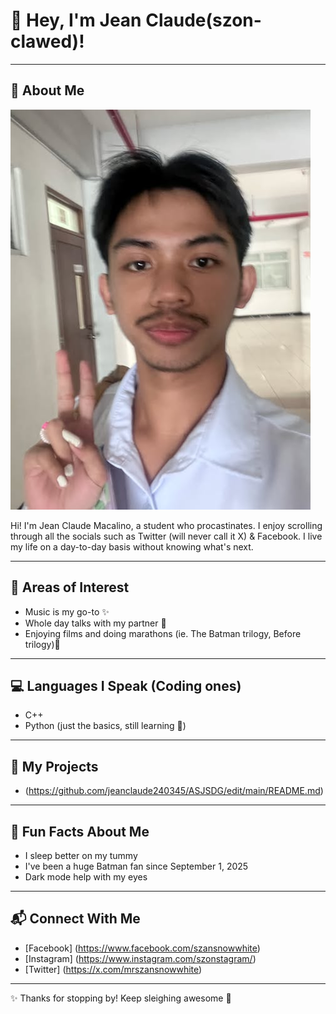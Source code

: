 # 💜 Hey, I'm Jean Claude(szon-clawed)!  

---

## 👤 About Me  
![My Photo](https://github.com/jeanclaude240345/7OOP-REPO/blob/dd9926b305d3afc0eda6ab61ff86afce1dd1d8f7/ako.jpg)

Hi! I'm Jean Claude Macalino, a student who procastinates. I enjoy scrolling through all the socials such as Twitter (will never call it X) & Facebook.
I live my life on a day-to-day basis without knowing what's next.

---

## 🔮 Areas of Interest  
- Music is my go-to ✨  
- Whole day talks with my partner 🌙
- Enjoying films and doing marathons (ie. The Batman trilogy, Before trilogy)🍿  

---

## 💻 Languages I Speak (Coding ones)  
- C++
- Python (just the basics, still learning 🐍)  

---

## 🔗 My Projects  
- (https://github.com/jeanclaude240345/ASJSDG/edit/main/README.md)
---

## 🎉 Fun Facts About Me  
- I sleep better on my tummy 
- I've been a huge Batman fan since September 1, 2025 
- Dark mode help with my eyes 

---

## 📬 Connect With Me  
- [Facebook] (https://www.facebook.com/szansnowwhite) 
- [Instagram] (https://www.instagram.com/szonstagram/) 
- [Twitter] (https://x.com/mrszansnowwhite)
  

---

✨ Thanks for stopping by! Keep sleighing awesome 💜
